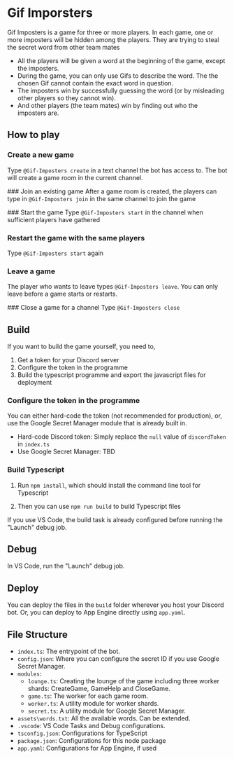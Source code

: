 # Gif Imporsters

Gif Imposters is a game for three or more players. In each game, one or more imposters will be hidden among the players. They are trying to steal the secret word from other team mates

- All the players will be given a word at the beginning of the game, except the imposters.
- During the game, you can only use Gifs to describe the word. The the chosen Gif cannot contain the exact word in question.
- The imposters win by successfully guessing the word (or by misleading other players so they cannot win).
- And other players (the team mates) win by finding out who the imposters are.

## How to play

### Create a new game
Type `@Gif-Imposters create` in a text channel the bot has access to. The bot will create a game room in the current channel.

### Join an existing game
After a game room is created, the players can type in `@Gif-Imposters join` in the same channel to join the game

### Start the game
Type `@Gif-Imposters start` in the channel when sufficient players have gathered

### Restart the game with the same players
Type `@Gif-Imposters start` again

### Leave a game
The player who wants to leave types `@Gif-Imposters leave`. You can only leave before a game starts or restarts.

### Close a game for a channel
Type `@Gif-Imposters close`

## Build 

If you want to build the game yourself, you need to,
1. Get a token for your Discord server
2. Configure the token in the programme
3. Build the typescript programme and export the javascript files for deployment

### Configure the token in the programme

You can either hard-code the token (not recommended for production), or, use the Google Secret Manager module that is already built in. 

- Hard-code Discord token: Simply replace the `null` value of `discordToken` in `index.ts`
- Use Google Secret Manager: TBD

### Build Typescript

1. Run `npm install`, which should install the command line tool for Typescript 

2. Then you can use `npm run build` to build Typescript files 

If you use VS Code, the build task is already configured before running the "Launch" debug job. 

## Debug

In VS Code, run the "Launch" debug job.

## Deploy

You can deploy the files in the `build` folder wherever you host your Discord bot. Or, you can deploy to App Engine directly using `app.yaml`.

## File Structure

- `index.ts`: The entrypoint of the bot.
- `config.json`: Where you can configure the secret ID if you use Google Secret Manager.
- `modules`:
    - `lounge.ts`: Creating the lounge of the game including three worker shards: CreateGame, GameHelp and CloseGame.
    - `game.ts`: The worker for each game room.
    - `worker.ts`: A utility module for worker shards.
    - `secret.ts`: A utility module for Google Secret Manager. 
- `assets\words.txt`: All the available words. Can be extended.
- `.vscode`: VS Code Tasks and Debug configurations. 
- `tsconfig.json`: Configurations for TypeScript
- `package.json`: Configurations for this node package
- `app.yaml`: Configurations for App Engine, if used







